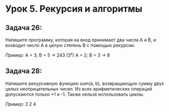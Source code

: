 # Урок 5. Рекурсия и алгоритмы

## Задача 26:  
Напишите программу, которая на вход принимает два числа A и B, и возводит число А в целую степень B с помощью рекурсии.

*Пример:*
A = 3; B = 5 -> 243 (3⁵)
A = 2; B = 3 -> 8 

## Задача 28: 
Напишите рекурсивную функцию sum(a, b), возвращающую сумму двух целых неотрицательных чисел. 
Из всех арифметических операций допускаются только +1 и -1. Также нельзя использовать циклы.

*Пример:*
2 2
4 